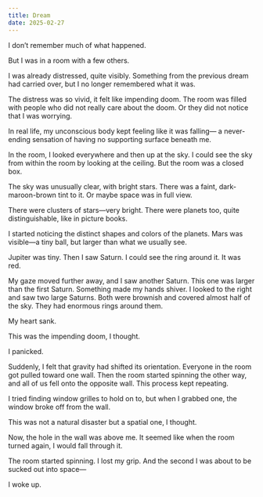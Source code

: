 ```yaml
---
title: Dream
date: 2025-02-27
---
```

I don’t remember much of what happened.

But I was in a room with a few others.

I was already distressed, quite visibly. Something from the previous dream had carried over, but I no longer remembered what it was.

The distress was so vivid, it felt like impending doom. The room was filled with people who did not really care about the doom. Or they did not notice that I was worrying.

In real life, my unconscious body kept feeling like it was falling— a never-ending sensation of having no supporting surface beneath me.

In the room, I looked everywhere and then up at the sky. I could see the sky from within the room by looking at the ceiling. But the room was a closed box.

The sky was unusually clear, with bright stars. There was a faint, dark-maroon-brown tint to it. Or maybe space was in full view.

There were clusters of stars—very bright. There were planets too, quite distinguishable, like in picture books.

I started noticing the distinct shapes and colors of the planets. Mars was visible—a tiny ball, but larger than what we usually see.

Jupiter was tiny. Then I saw Saturn. I could see the ring around it. It was red.

My gaze moved further away, and I saw another Saturn. This one was larger than the first Saturn. Something made my hands shiver. I looked to the right and saw two large Saturns. Both were brownish and covered almost half of the sky. They had enormous rings around them.

My heart sank.

This was the impending doom, I thought.

I panicked.

Suddenly, I felt that gravity had shifted its orientation. Everyone in the room got pulled toward one wall. Then the room started spinning the other way, and all of us fell onto the opposite wall. This process kept repeating.

I tried finding window grilles to hold on to, but when I grabbed one, the window broke off from the wall.

This was not a natural disaster but a spatial one, I thought.

Now, the hole in the wall was above me. It seemed like when the room turned again, I would fall through it.

The room started spinning. I lost my grip.
And the second I was about to be sucked out into space—

I woke up.
